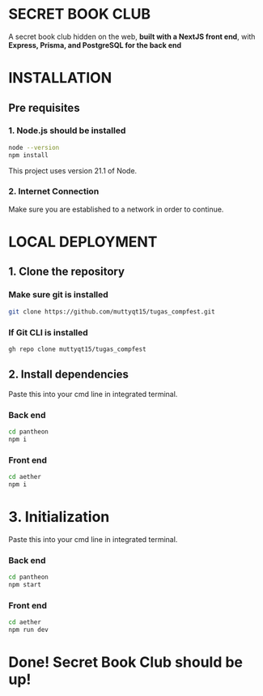 # SECRET BOOK CLUB

A secret book club hidden on the web, **built with a NextJS front end**, with **Express, Prisma, and PostgreSQL for the back end**

# INSTALLATION

## Pre requisites

### 1. Node.js should be installed

```bash
node --version
npm install
```

This project uses version 21.1 of Node.

### 2. Internet Connection

Make sure you are established to a network in order to continue.

# LOCAL DEPLOYMENT

## 1. Clone the repository

### Make sure git is installed

```bash
git clone https://github.com/muttyqt15/tugas_compfest.git
```

### If Git CLI is installed

```bash
gh repo clone muttyqt15/tugas_compfest
```

## 2. Install dependencies

Paste this into your cmd line in integrated terminal.

### Back end

```bash
cd pantheon
npm i
```

### Front end

```bash
cd aether
npm i
```

# 3. Initialization

Paste this into your cmd line in integrated terminal.

### Back end

```bash
cd pantheon
npm start
```

### Front end

```bash
cd aether
npm run dev
```

# Done! Secret Book Club should be up!